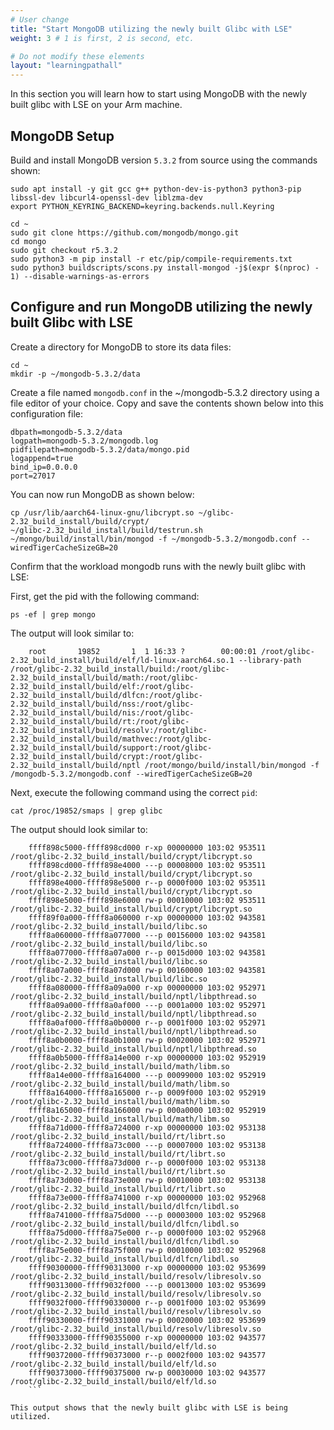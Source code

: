 ```yaml
---
# User change
title: "Start MongoDB utilizing the newly built Glibc with LSE"
weight: 3 # 1 is first, 2 is second, etc.

# Do not modify these elements
layout: "learningpathall"
---
```


In this section you will learn how to start using MongoDB with the newly built glibc with LSE on your Arm machine.


## MongoDB Setup

Build and install MongoDB version `5.3.2` from source using the commands shown:

```console
sudo apt install -y git gcc g++ python-dev-is-python3 python3-pip libssl-dev libcurl4-openssl-dev liblzma-dev
export PYTHON_KEYRING_BACKEND=keyring.backends.null.Keyring

cd ~
sudo git clone https://github.com/mongodb/mongo.git 
cd mongo
sudo git checkout r5.3.2
sudo python3 -m pip install -r etc/pip/compile-requirements.txt
sudo python3 buildscripts/scons.py install-mongod -j$(expr $(nproc) - 1) --disable-warnings-as-errors
```

## Configure and run MongoDB utilizing the newly built Glibc with LSE

Create a directory for MongoDB to store its data files:

```console
cd ~
mkdir -p ~/mongodb-5.3.2/data
```

Create a file named `mongodb.conf` in the ~/mongodb-5.3.2 directory using a file editor of your choice.
Copy and save the contents shown below into this configuration file:

```console
dbpath=mongodb-5.3.2/data
logpath=mongodb-5.3.2/mongodb.log
pidfilepath=mongodb-5.3.2/data/mongo.pid
logappend=true
bind_ip=0.0.0.0
port=27017
```
You can now run MongoDB as shown below:

```console
cp /usr/lib/aarch64-linux-gnu/libcrypt.so ~/glibc-2.32_build_install/build/crypt/
~/glibc-2.32_build_install/build/testrun.sh ~/mongo/build/install/bin/mongod -f ~/mongodb-5.3.2/mongodb.conf --wiredTigerCacheSizeGB=20
```

Confirm that the workload mongodb runs with the newly built glibc with LSE:
  
First, get the pid with the following command:
```console
ps -ef | grep mongo
```

The output will look similar to:

```output
    root       19852       1  1 16:33 ?        00:00:01 /root/glibc-2.32_build_install/build/elf/ld-linux-aarch64.so.1 --library-path /root/glibc-2.32_build_install/build:/root/glibc-2.32_build_install/build/math:/root/glibc-2.32_build_install/build/elf:/root/glibc-2.32_build_install/build/dlfcn:/root/glibc-2.32_build_install/build/nss:/root/glibc-2.32_build_install/build/nis:/root/glibc-2.32_build_install/build/rt:/root/glibc-2.32_build_install/build/resolv:/root/glibc-2.32_build_install/build/mathvec:/root/glibc-2.32_build_install/build/support:/root/glibc-2.32_build_install/build/crypt:/root/glibc-2.32_build_install/build/nptl /root/mongo/build/install/bin/mongod -f /mongodb-5.3.2/mongodb.conf --wiredTigerCacheSizeGB=20
```

Next, execute the following command using the correct `pid`:

 ```console
 cat /proc/19852/smaps | grep glibc 
```
The output should look similar to:

```output
    ffff898c5000-ffff898cd000 r-xp 00000000 103:02 953511    /root/glibc-2.32_build_install/build/crypt/libcrypt.so
    ffff898cd000-ffff898e4000 ---p 00008000 103:02 953511    /root/glibc-2.32_build_install/build/crypt/libcrypt.so
    ffff898e4000-ffff898e5000 r--p 0000f000 103:02 953511    /root/glibc-2.32_build_install/build/crypt/libcrypt.so
    ffff898e5000-ffff898e6000 rw-p 00010000 103:02 953511    /root/glibc-2.32_build_install/build/crypt/libcrypt.so
    ffff89f0a000-ffff8a060000 r-xp 00000000 103:02 943581    /root/glibc-2.32_build_install/build/libc.so
    ffff8a060000-ffff8a077000 ---p 00156000 103:02 943581    /root/glibc-2.32_build_install/build/libc.so
    ffff8a077000-ffff8a07a000 r--p 0015d000 103:02 943581    /root/glibc-2.32_build_install/build/libc.so
    ffff8a07a000-ffff8a07d000 rw-p 00160000 103:02 943581    /root/glibc-2.32_build_install/build/libc.so
    ffff8a080000-ffff8a09a000 r-xp 00000000 103:02 952971    /root/glibc-2.32_build_install/build/nptl/libpthread.so
    ffff8a09a000-ffff8a0af000 ---p 0001a000 103:02 952971    /root/glibc-2.32_build_install/build/nptl/libpthread.so
    ffff8a0af000-ffff8a0b0000 r--p 0001f000 103:02 952971    /root/glibc-2.32_build_install/build/nptl/libpthread.so
    ffff8a0b0000-ffff8a0b1000 rw-p 00020000 103:02 952971    /root/glibc-2.32_build_install/build/nptl/libpthread.so
    ffff8a0b5000-ffff8a14e000 r-xp 00000000 103:02 952919    /root/glibc-2.32_build_install/build/math/libm.so
    ffff8a14e000-ffff8a164000 ---p 00099000 103:02 952919    /root/glibc-2.32_build_install/build/math/libm.so
    ffff8a164000-ffff8a165000 r--p 0009f000 103:02 952919    /root/glibc-2.32_build_install/build/math/libm.so
    ffff8a165000-ffff8a166000 rw-p 000a0000 103:02 952919    /root/glibc-2.32_build_install/build/math/libm.so
    ffff8a71d000-ffff8a724000 r-xp 00000000 103:02 953138    /root/glibc-2.32_build_install/build/rt/librt.so
    ffff8a724000-ffff8a73c000 ---p 00007000 103:02 953138    /root/glibc-2.32_build_install/build/rt/librt.so
    ffff8a73c000-ffff8a73d000 r--p 0000f000 103:02 953138    /root/glibc-2.32_build_install/build/rt/librt.so
    ffff8a73d000-ffff8a73e000 rw-p 00010000 103:02 953138    /root/glibc-2.32_build_install/build/rt/librt.so
    ffff8a73e000-ffff8a741000 r-xp 00000000 103:02 952968    /root/glibc-2.32_build_install/build/dlfcn/libdl.so
    ffff8a741000-ffff8a75d000 ---p 00003000 103:02 952968    /root/glibc-2.32_build_install/build/dlfcn/libdl.so
    ffff8a75d000-ffff8a75e000 r--p 0000f000 103:02 952968    /root/glibc-2.32_build_install/build/dlfcn/libdl.so
    ffff8a75e000-ffff8a75f000 rw-p 00010000 103:02 952968    /root/glibc-2.32_build_install/build/dlfcn/libdl.so
    ffff90300000-ffff90313000 r-xp 00000000 103:02 953699    /root/glibc-2.32_build_install/build/resolv/libresolv.so
    ffff90313000-ffff9032f000 ---p 00013000 103:02 953699    /root/glibc-2.32_build_install/build/resolv/libresolv.so
    ffff9032f000-ffff90330000 r--p 0001f000 103:02 953699    /root/glibc-2.32_build_install/build/resolv/libresolv.so
    ffff90330000-ffff90331000 rw-p 00020000 103:02 953699    /root/glibc-2.32_build_install/build/resolv/libresolv.so
    ffff90333000-ffff90355000 r-xp 00000000 103:02 943577    /root/glibc-2.32_build_install/build/elf/ld.so
    ffff90372000-ffff90373000 r--p 0002f000 103:02 943577    /root/glibc-2.32_build_install/build/elf/ld.so
    ffff90373000-ffff90375000 rw-p 00030000 103:02 943577    /root/glibc-2.32_build_install/build/elf/ld.so
    ```

This output shows that the newly built glibc with LSE is being utilized.
